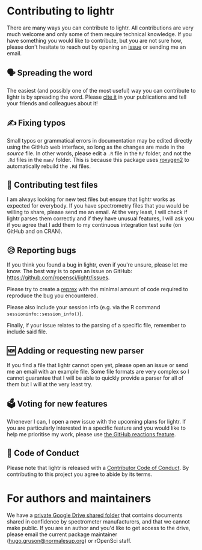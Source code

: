 # Contributing to lightr

There are many ways you can contribute to lightr. All contributions are very 
much welcome and only some of them require technical knowledge. If you have 
something you would like to contribute, but you are not sure how, please don't
hesitate to reach out by opening an 
[issue](https://github.com/ropensci/lightr/issues) or sending me an email.

## 🗣️ Spreading the word

The easiest (and possibly one of the most useful) way you can contribute to 
lightr is by spreading the word. Please 
[cite it](https://docs.ropensci.org/lightr/authors.html) in your 
publications and tell your friends and colleagues about it!

## ✍️ Fixing typos

Small typos or grammatical errors in documentation may be edited directly using
the GitHub web interface, so long as the changes are made in the _source_ file.
In other words, please edit a `.R` file in the `R/` folder, and not the `.Rd`
files in the `man/` folder. This is because this package uses 
[roxygen2](https://roxygen2.r-lib.org/) to automatically rebuild the `.Rd`
files.

## 📄 Contributing test files

I am always looking for new test files but ensure that lightr works as expected
for everybody. If you have spectrometry files that you would be willing to 
share, please send me an email. At the very least, I will check if lightr parses
them correctly and if they have unusual features, I will ask you if you agree
that I add them to my continuous integration test suite (on GitHub and on CRAN).

## 😥 Reporting bugs

If you think you found a bug in lightr, even if you're unsure, please let me 
know. The best way is to open an issue on GitHub: 
https://github.com/ropensci/lightr/issues.

Please try to create a [reprex](https://reprex.tidyverse.org/) with the minimal
amount of code required to reproduce the bug you encountered.

Please also include your session info (e.g. via the R command 
`sessioninfo::session_info()`).

Finally, if your issue relates to the parsing of a specific file, remember to
include said file.

## 🆕 Adding or requesting new parser

If you find a file that lightr cannot open yet, please open an issue or send
me an email with an example file. Some file formats are very complex so I cannot
guarantee that I will be able to quickly provide a parser for all of them but I
will at the very least try.

## 🗳️ Voting for new features

Whenever I can, I open a new issue with the upcoming plans for lightr. If you 
are particularly interested in a specific feature and you would like to help
me prioritise my work, please use 
[the GitHub reactions feature](https://github.blog/2016-03-10-add-reactions-to-pull-requests-issues-and-comments/).

## 📖 Code of Conduct

Please note that lightr is released with a [Contributor Code of
Conduct](https://ropensci.org/code-of-conduct/). By contributing to this project
you agree to abide by its terms.

# For authors and maintainers

We have a [private Google Drive shared
folder](https://drive.google.com/drive/folders/1GSGi0p4dDT7_fFJiWTJ_i_BEEvStcONE?usp=share_link)
that contains documents shared in confidence by spectrometer manufacturers, and
that we cannot make public. If you are an author and you'd like to get access to
the drive, please email the current package maintainer
(<hugo.gruson@normalesup.org>) or rOpenSci staff.

